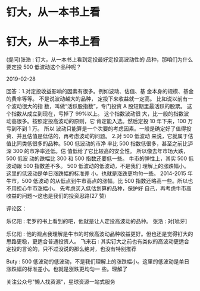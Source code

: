 # 钉大，从一本书上看

# 钉大，从一本书上看

(提问)张浩 : 钉大，从一本书上看到定投最好定投高波动性的 品种，那咱们为什么要定投 500 低波动这个品种呢？

2019-02-28

回答：1.对定投收益影响的因素有很多。例如波动、估值、基 金本身的规模、基金的费率等等。 不是说波动越大的品种， 定投下来收益就一定高。 比如说以前有一个波动很大的指 数，叫做“活跃股指数”，专门投资 A 股短期里最活跃的股票。 这个指数从成立到现在，亏掉了 99%以上。 这个指数波动很 大，比一般的指数波动高很多。按照定投高波动的原则，它 肯定能入选。然后定投 10 年下来，100 万亏到不到 1 万。 所以 波动只能算是一个次要的考虑因素。一般是确定好了值得投 资、并且估值是低估的，再考虑波动的问题。 2.对 500 低波动 来说，它就属于估值比同类低很多的品种。500 低波动的市净 率比 500 指数低很多，甚至之前比沪深 300 的市净率还低。估 值低给了它比较高的安全性。 所以像去年市场大跌，500 低波 动的跌幅比 300 和 500 指数还要低一些。 牛市的弹性上，其实 500 低波动跟 500 指数差不多。 500 低波动的低波动，不是我们 理解上的涨跌幅小。这里的低波动是单日涨跌幅的标准差 小。也就是涨跌更均匀一些。 2014-2015 年牛市，500 低波动 的从低点到牛市高点的涨幅，比 500 指数还略高一些。所以也 不用担心牛市涨幅小。 先考虑买入低估划算的品种，保护好 自己，再考虑牛市高收益的问题～这也是我们的投资思路(27 赞)

评论区：

乐亿阳 : 老罗的书上看到的吧，他就是让人定投高波动的品种。 张浩 : 对[呲牙]

乐亿阳 : 他的观点我理解是牛市的时候高波动品种收益更好。但也还是觉得钉大的思路更稳，更适合普通投资人。 飞来石 : 其实钉大之前也有类似的高波动更适合定投的言论的，只不过没说的那么绝对，也没有特别推荐

Buty : 500 低波动的低波动，不是我们理解上的涨跌幅小。这里的低波动是单日涨跌幅的标准差小。也就是涨跌更均匀一 些。理解了

关注公众号"懒人找资源"，星球资源一站式服务